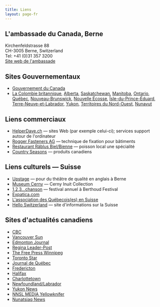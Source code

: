 ```yaml
---
title: Liens
layout: page-fr
---
```


## L'ambassade du Canada, Berne
Kirchenfeldstrasse 88<br/>
CH-3005 Berne, Switzerland<br/>
Tel: +41 (0)31 357 3200<br/>
[Site web de l'ambassade](http://www.canadainternational.gc.ca/switzerland-suisse/)

## Sites Gouvernementaux
- [Gouvernement du Canada](https://www.canada.ca/home.html)
- [La Colombie britannique](https://news.gov.bc.ca/), [Alberta](https://www.alberta.ca/news.aspx), [Saskatchewan](https://www.saskatchewan.ca/government/news-and-media), [Manitoba](https://news.gov.mb.ca/news/index.fr.html), [Ontario](https://news.ontario.ca/fr), [Qu&eacute;bec](https://www.quebec.ca/), [Nouveau-Brunswick](https://www2.gnb.ca/content/gnb/fr/nouvelles.html), [Nouvelle &Eacute;cosse](https://novascotia.ca/news/), [&Icirc;sle-du-Prince-&Eacute;duard](https://www.princeedwardisland.ca/fr/news), [Terre-Neuve-et-Labrador](https://www.gov.nl.ca/dgsnl/frenchservices/french/government-info-french/), [Yukon](https://yukon.ca/fr/news), [Territoires du Nord-Ouest](https://www.gov.nt.ca/fr/newsroom), [Nunavut](https://gov.nu.ca/fr/news)

## Liens commerciaux
- [HelperDave.ch](http://www.helperdave.ch/) — sites Web (par exemple celui-ci); services support autour de l'ordinateur
- [Rogger Fasteners AG](https://www.rogger-fastenersag.ch/f_home.html) — technique de fixation pour bâtiments
- [Restaurant Räblus Biel/Bienne](http://www.raeblus.ch/en/index.php) — poisson local une spécialité
- [Country Seasons](http://countryseasons.ch/) — produits canadiens

## Liens culturels — Suisse
- [Upstage](http://upstage.ch/) — pour du théâtre de qualité en anglais à Berne
- [Museum Cerny](https://museumcerny.ch/) — Cerny Inuit Collection
- [1,2,3...chanson](http://123chanson.ch/) — festival annuel à Berthoud Festival
- [Expatica.com](http://www.expatica.com/ch/lifestyle_leisure/lifestyle/Expat-groups-in-Bern.html)
- [L'association des Québecois(es) en Suisse](http://www.toileaqs.com/)
- [Hello Switzerland](http://www.helloswitzerland.ch/) — site d'informations sur la Suisse

## Sites d'actualités canadiens
- [CBC](https://cbc.ca)
- [Vancouver Sun](https://vancouversun.com)
- [Edmonton Journal](https://edmontonjournal.com/)
- [Regina Leader-Post](https://leaderpost.com/)
- [The Free Press Winnipeg](https://www.winnipegfreepress.com/)
- [Toronto Star](https://www.thestar.com/)
- [Journal de Québec](https://www.journaldequebec.com/)
- [Fredericton](https://www.fredericton.ca/en/news)
- [Halifax](https://www.halifaxexaminer.ca/)
- [Charlottetown](https://www.discovercharlottetown.com/media/)
- [Newfoundland/Labrador](https://theindependent.ca/)
- [Yukon News](https://www.yukon-news.com/)
- [NNSL MEDIA Yellowknifer](https://www.nnsl.com/yellowknifer/)
- [Nunatsiaq News](https://nunatsiaq.com/)
